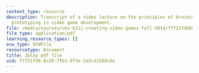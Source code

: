 ```yaml
---
content_type: resource
description: Transcript of a video lecture on the principles of brainstorming and
  prototyping in video game development.
file: /media/courses/cms-611j-creating-video-games-fall-2014/f7f21fd68c207fb19f3e2a5c41508c8a_j8ZGpRo8jd4.pdf
file_type: application/pdf
learning_resource_types: []
ocw_type: OCWFile
resourcetype: Document
title: 3play pdf file
uid: f7f21fd6-8c20-7fb1-9f3e-2a5c41508c8a
---
```

